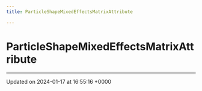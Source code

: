 ```yaml
---
title: ParticleShapeMixedEffectsMatrixAttribute

---
```


# ParticleShapeMixedEffectsMatrixAttribute





-------------------------------

Updated on 2024-01-17 at 16:55:16 +0000